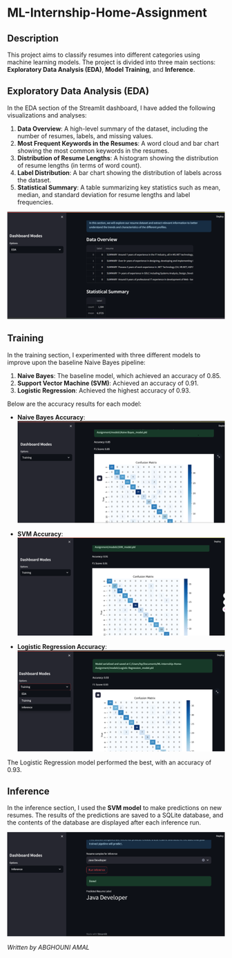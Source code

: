 # ML-Internship-Home-Assignment

## Description
This project aims to classify resumes into different categories using machine learning models. The project is divided into three main sections: **Exploratory Data Analysis (EDA)**, **Model Training**, and **Inference**.


## Exploratory Data Analysis (EDA)
In the EDA section of the Streamlit dashboard, I have added the following visualizations and analyses:

1. **Data Overview**: A high-level summary of the dataset, including the number of resumes, labels, and missing values.
2. **Most Frequent Keywords in the Resumes**: A word cloud and bar chart showing the most common keywords in the resumes.
3. **Distribution of Resume Lengths**: A histogram showing the distribution of resume lengths (in terms of word count).
4. **Label Distribution**: A bar chart showing the distribution of labels across the dataset.
5. **Statistical Summary**: A table summarizing key statistics such as mean, median, and standard deviation for resume lengths and label frequencies.

![EDA Screenshot](./static/new_eda.png)

## Training
In the training section, I experimented with three different models to improve upon the baseline Naive Bayes pipeline:

1. **Naive Bayes**: The baseline model, which achieved an accuracy of 0.85.
2. **Support Vector Machine (SVM)**: Achieved an accuracy of 0.91.
3. **Logistic Regression**: Achieved the highest accuracy of 0.93.

Below are the accuracy results for each model:

- **Naive Bayes Accuracy**:
  ![Naive Bayes Accuracy](./static/accrcy_nb.png)

- **SVM Accuracy**:
  ![SVM Accuracy](./static/accuracy_svm.png)

- **Logistic Regression Accuracy**:
  ![Logistic Regression Accuracy](./static/accuracy_rl.png)

The Logistic Regression model performed the best, with an accuracy of 0.93.

## Inference
In the inference section, I used the **SVM model** to make predictions on new resumes. The results of the predictions are saved to a SQLite database, and the contents of the database are displayed after each inference run.

![Inference Screenshot](./static/new_inference.png)


*Written by ABGHOUNI AMAL*

